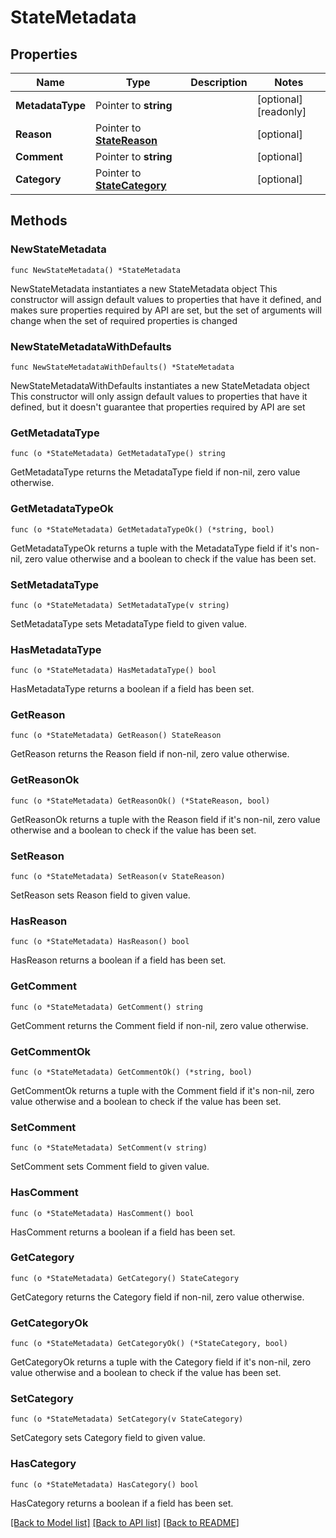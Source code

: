 # StateMetadata

## Properties

Name | Type | Description | Notes
------------ | ------------- | ------------- | -------------
**MetadataType** | Pointer to **string** |  | [optional] [readonly] 
**Reason** | Pointer to [**StateReason**](StateReason.md) |  | [optional] 
**Comment** | Pointer to **string** |  | [optional] 
**Category** | Pointer to [**StateCategory**](StateCategory.md) |  | [optional] 

## Methods

### NewStateMetadata

`func NewStateMetadata() *StateMetadata`

NewStateMetadata instantiates a new StateMetadata object
This constructor will assign default values to properties that have it defined,
and makes sure properties required by API are set, but the set of arguments
will change when the set of required properties is changed

### NewStateMetadataWithDefaults

`func NewStateMetadataWithDefaults() *StateMetadata`

NewStateMetadataWithDefaults instantiates a new StateMetadata object
This constructor will only assign default values to properties that have it defined,
but it doesn't guarantee that properties required by API are set

### GetMetadataType

`func (o *StateMetadata) GetMetadataType() string`

GetMetadataType returns the MetadataType field if non-nil, zero value otherwise.

### GetMetadataTypeOk

`func (o *StateMetadata) GetMetadataTypeOk() (*string, bool)`

GetMetadataTypeOk returns a tuple with the MetadataType field if it's non-nil, zero value otherwise
and a boolean to check if the value has been set.

### SetMetadataType

`func (o *StateMetadata) SetMetadataType(v string)`

SetMetadataType sets MetadataType field to given value.

### HasMetadataType

`func (o *StateMetadata) HasMetadataType() bool`

HasMetadataType returns a boolean if a field has been set.

### GetReason

`func (o *StateMetadata) GetReason() StateReason`

GetReason returns the Reason field if non-nil, zero value otherwise.

### GetReasonOk

`func (o *StateMetadata) GetReasonOk() (*StateReason, bool)`

GetReasonOk returns a tuple with the Reason field if it's non-nil, zero value otherwise
and a boolean to check if the value has been set.

### SetReason

`func (o *StateMetadata) SetReason(v StateReason)`

SetReason sets Reason field to given value.

### HasReason

`func (o *StateMetadata) HasReason() bool`

HasReason returns a boolean if a field has been set.

### GetComment

`func (o *StateMetadata) GetComment() string`

GetComment returns the Comment field if non-nil, zero value otherwise.

### GetCommentOk

`func (o *StateMetadata) GetCommentOk() (*string, bool)`

GetCommentOk returns a tuple with the Comment field if it's non-nil, zero value otherwise
and a boolean to check if the value has been set.

### SetComment

`func (o *StateMetadata) SetComment(v string)`

SetComment sets Comment field to given value.

### HasComment

`func (o *StateMetadata) HasComment() bool`

HasComment returns a boolean if a field has been set.

### GetCategory

`func (o *StateMetadata) GetCategory() StateCategory`

GetCategory returns the Category field if non-nil, zero value otherwise.

### GetCategoryOk

`func (o *StateMetadata) GetCategoryOk() (*StateCategory, bool)`

GetCategoryOk returns a tuple with the Category field if it's non-nil, zero value otherwise
and a boolean to check if the value has been set.

### SetCategory

`func (o *StateMetadata) SetCategory(v StateCategory)`

SetCategory sets Category field to given value.

### HasCategory

`func (o *StateMetadata) HasCategory() bool`

HasCategory returns a boolean if a field has been set.


[[Back to Model list]](../README.md#documentation-for-models) [[Back to API list]](../README.md#documentation-for-api-endpoints) [[Back to README]](../README.md)


